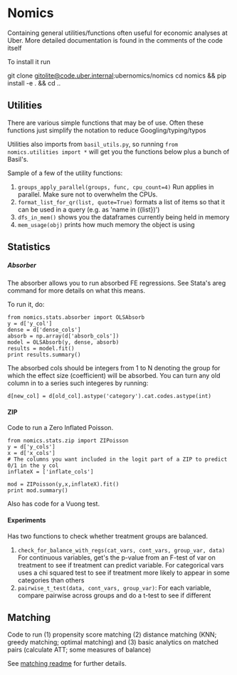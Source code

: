 # Nomics

Containing general utilities/functions often useful for economic analyses at Uber. More detailed documentation is found in the comments of the code itself

To install it run

  git clone gitolite@code.uber.internal:ubernomics/nomics
  cd nomics && pip install -e . && cd ..

## Utilities

There are various simple functions that may be of use. Often these functions just simplify the notation to reduce Googling/typing/typos

Utilities also imports from `basil_utils.py`, so running `from nomics.utilities import *` will get you the functions below plus a bunch of Basil's.

Sample of a few of the utility functions:

1. `groups_apply_parallel(groups, func, cpu_count=4)`
    Run applies in parallel. Make sure not to overwhelm the CPUs.
2. `format_list_for_qr(list, quote=True)` formats a list of items so that it can be used in a query (e.g. as 'name in ({list})')
3. `dfs_in_mem()` shows you the dataframes currently being held in memory
4. `mem_usage(obj)` prints how much memory the object is using


## Statistics

##### Absorber

The absorber allows you to run absorbed FE regressions. See Stata's areg command for more details on what this means.

To run it, do:

```
from nomics.stats.absorber import OLSAbsorb
y = d['y_col']
dense = d['dense_cols']
absorb = np.array(d['absorb_cols'])
model = OLSAbsorb(y, dense, absorb)
results = model.fit()
print results.summary()
```

The absorbed cols should be integers from 1 to N denoting the group for which the effect size (coefficient) will be absorbed. You can turn any old column in to a series such integeres by running:

```
d[new_col] = d[old_col].astype('category').cat.codes.astype(int)
```

#### ZIP

Code to run a Zero Inflated Poisson.

```
from nomics.stats.zip import ZIPoisson
y = d['y_cols']
x = d['x_cols']
# The columns you want included in the logit part of a ZIP to predict 0/1 in the y col
inflateX = ['inflate_cols']

mod = ZIPoisson(y,x,inflateX).fit()
print mod.summary()
```

Also has code for a Vuong test.


#### Experiments

Has two functions to check whether treatment groups are balanced.

1. `check_for_balance_with_regs(cat_vars, cont_vars, group_var, data)` For continuous variables, get's the p-value from an F-test of var on treatment to see if treatment can predict variable. For categorical vars uses a chi squared test to see if treatment more likely to appear in some categories than others
2. `pairwise_t_test(data, cont_vars, group_var)`: For each variable, compare pairwise across groups and do a t-test to see if different


## Matching

Code to run (1) propensity score matching (2) distance matching (KNN; greedy matching; optimal matching) and (3) basic analytics on matched pairs (calculate ATT; some measures of balance)

See [matching readme](https://code.uberinternal.com/diffusion/UBNOM/browse/master/nomics/matching/README.md) for further details.

